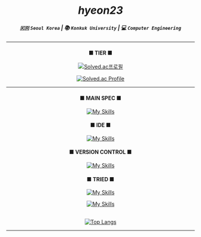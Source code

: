 # <div align="center"><b>_hyeon23_</b><br></div>
##### <div align="center">:kr: `Seoul Korea` | :books: `Konkuk University` |  :computer: `Computer Engineering`</br></div>

<div align="center">

***
#### ■ TIER ■
[![Solved.ac프로필](http://mazassumnida.wtf/api/mini/generate_badge?boj=urim2270)](https://solved.ac/urim2270)</br>

[![Solved.ac Profile](http://mazassumnida.wtf/api/v2/generate_badge?boj=urim2270)](https://solved.ac/urim2270/)</br>

***

<span></span>

<!-- #### ■ NOTION ■
<b>#click here</b><br>
[![Notion](https://img.shields.io/badge/Notion-%23000000.svg?style=for-the-badge&logo=notion&logoColor=white)](https://versed-pigment-371.notion.site/4519d0be407f45c892bdd938c6c9a611?pvs=4)<br> -->

#### ■ MAIN SPEC ■
[![My Skills](https://skillicons.dev/icons?i=unity,cs,cpp,c)](https://skillicons.dev)<br>

#### ■ IDE ■<br>
[![My Skills](https://skillicons.dev/icons?i=visualstudio,vscode,idea)](https://skillicons.dev)<br>

#### ■ VERSION CONTROL ■<br>
[![My Skills](https://skillicons.dev/icons?i=github,git)](https://skillicons.dev)<br>

#### ■ TRIED ■<br>
[![My Skills](https://skillicons.dev/icons?i=html,css,js,py,java,linux)](https://skillicons.dev)

[![My Skills](https://skillicons.dev/icons?i=lua,kotlin,androidstudio,firebase,postman)](https://skillicons.dev)<br><br>

[![Top Langs](https://github-readme-stats.vercel.app/api/top-langs/?username=zlaepek&layout=compact)](https://github.com/hyeon23/github-readme-stats)

***
</div>
